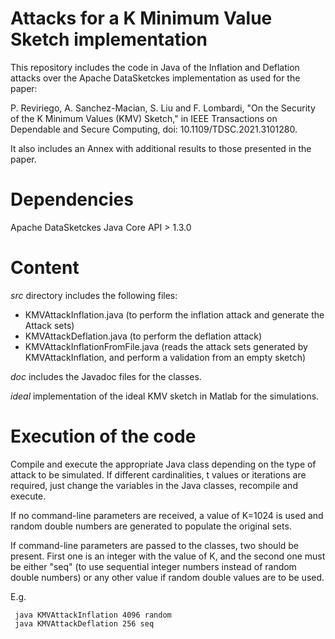# Attacks for a K Minimum Value Sketch implementation

This repository includes the code in Java of the Inflation and Deflation attacks over the Apache DataSketckes implementation as used for the paper:

P. Reviriego, A. Sanchez-Macian, S. Liu and F. Lombardi, "On the Security of the K Minimum Values (KMV) Sketch," in IEEE Transactions on Dependable and Secure Computing, doi: 10.1109/TDSC.2021.3101280.

It also includes an Annex with additional results to those presented in the paper.

# Dependencies
Apache DataSketckes Java Core API > 1.3.0

# Content
*src* directory includes the following files:
- KMVAttackInflation.java (to perform the inflation attack and generate the Attack sets)
- KMVAttackDeflation.java (to perform the deflation attack)
- KMVAttackInflationFromFile.java (reads the attack sets generated by KMVAttackInflation, and perform a validation from an empty sketch)

*doc* includes the Javadoc files for the classes.

*ideal* implementation of the ideal KMV sketch in Matlab for the simulations.

# Execution of the code
Compile and execute the appropriate Java class depending on the type of attack to be simulated.
If different cardinalities, t values or iterations are required, just change the variables in the Java classes, recompile and execute.

If no command-line parameters are received, a value of K=1024 is used and random double numbers are generated to populate the original sets.

If command-line parameters are passed to the classes, two should be present. First one is an integer with the value of K, and the second one must be either "seq" (to use sequential integer numbers instead of random double numbers) or any other value if random double values are to be used.

E.g. 
     
     java KMVAttackInflation 4096 random
     java KMVAttackDeflation 256 seq
